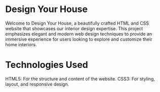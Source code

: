 # Design Your House
Welcome to Design Your House, a beautifully crafted HTML and CSS website that showcases our interior design expertise. This project emphasizes elegant and modern web design techniques to provide an immersive experience for users looking to explore and customize their home interiors.

# Technologies Used

HTML5: For the structure and content of the website.
CSS3: For styling, layout, and responsive design.
